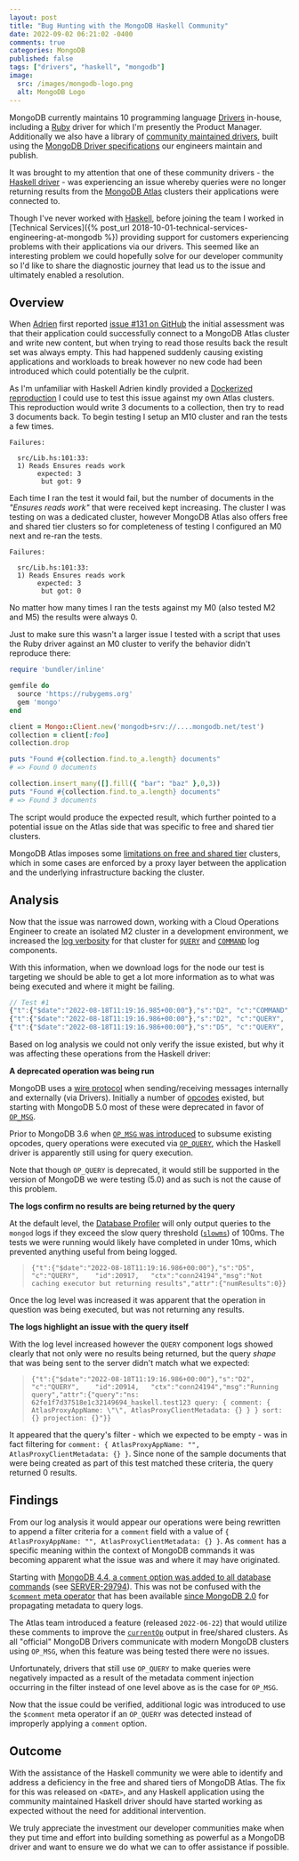 ```yaml
---
layout: post
title: "Bug Hunting with the MongoDB Haskell Community"
date: 2022-09-02 06:21:02 -0400
comments: true
categories: MongoDB
published: false
tags: ["drivers", "haskell", "mongodb"]
image:
  src: /images/mongodb-logo.png
  alt: MongoDB Logo
---
```


MongoDB currently maintains 10 programming language [Drivers](https://www.mongodb.com/docs/drivers/) in-house, including a [Ruby](https://www.mongodb.com/docs/ruby-driver/current/) driver for which I'm presently the Product Manager. Additionally we also have a library of [community maintained drivers](https://www.mongodb.com/docs/drivers/community-supported-drivers/), built using the [MongoDB Driver specifications](https://github.com/mongodb/specifications/tree/master/source) our engineers maintain and publish.

It was brought to my attention that one of these community drivers - the [Haskell driver](https://github.com/mongodb-haskell/mongodb) - was experiencing an issue whereby queries were no longer returning results from the [MongoDB Atlas](https://www.mongodb.com/docs/atlas/) clusters their applications were connected to.

Though I've never worked with [Haskell](https://www.haskell.org/), before joining the team I worked in [Technical Services]({% post_url 2018-10-01-technical-services-engineering-at-mongodb %}) providing support for customers experiencing problems with their applications via our drivers. This seemed like an interesting problem we could hopefully solve for our developer community so I'd like to share the diagnostic journey that lead us to the issue and ultimately enabled a resolution.

## Overview

When [Adrien](https://github.com/why-not-try-calmer) first reported [issue #131 on GitHub](https://github.com/mongodb-haskell/mongodb/issues/131) the initial assessment was that their application could successfully connect to a MongoDB Atlas cluster and write new content, but when trying to read those results back the result set was always empty. This had happened suddenly causing existing applications and workloads to break however no new code had been introduced which could potentially be the culprit.

As I'm unfamiliar with Haskell Adrien kindly provided a [Dockerized reproduction](https://github.com/why-not-try-calmer/test-mongo) I could use to test this issue against my own Atlas clusters. This reproduction would write 3 documents to a collection, then try to read 3 documents back. To begin testing I setup an M10 cluster and ran the tests a few times.

```
Failures:

  src/Lib.hs:101:33:
  1) Reads Ensures reads work
       expected: 3
        but got: 9
```

Each time I ran the test it would fail, but the number of documents in the _"Ensures reads work"_ that were received kept increasing. The cluster I was testing on was a dedicated cluster, however MongoDB Atlas also offers free and shared tier clusters so for completeness of testing I configured an M0 next and re-ran the tests.

```
Failures:

  src/Lib.hs:101:33:
  1) Reads Ensures reads work
       expected: 3
        but got: 0
```

No matter how many times I ran the tests against my M0 (also tested M2 and M5) the results were always 0.

Just to make sure this wasn't a larger issue I tested with a script that uses the Ruby driver against an M0 cluster to verify the behavior didn't reproduce there:

```ruby
require 'bundler/inline'

gemfile do
  source 'https://rubygems.org'
  gem 'mongo'
end

client = Mongo::Client.new('mongodb+srv://....mongodb.net/test')
collection = client[:foo]
collection.drop

puts "Found #{collection.find.to_a.length} documents"
# => Found 0 documents

collection.insert_many([].fill({ "bar": "baz" },0,3))
puts "Found #{collection.find.to_a.length} documents"
# => Found 3 documents
```

The script would produce the expected result, which further pointed to a potential issue on the Atlas side that was specific to free and shared tier clusters.

MongoDB Atlas imposes some [limitations on free and shared tier](https://www.mongodb.com/docs/atlas/reference/free-shared-limitations/) clusters, which in some cases are enforced by a proxy layer between the application and the underlying infrastructure backing the cluster.

## Analysis

Now that the issue was narrowed down, working with a Cloud Operations Engineer to create an isolated M2 cluster in a development environment, we increased the [log verbosity](https://www.mongodb.com/docs/manual/reference/log-messages/#verbosity-levels) for that cluster for [`QUERY`](https://www.mongodb.com/docs/manual/reference/log-messages/#mongodb-data-QUERY) and [`COMMAND`](https://www.mongodb.com/docs/manual/reference/log-messages/#mongodb-data-COMMAND) log components.

With this information, when we download logs for the node our test is targeting we should be able to get a lot more information as to what was being executed and where it might be failing.

```js
// Test #1
{"t":{"$date":"2022-08-18T11:19:16.985+00:00"},"s":"D2", "c":"COMMAND",  "id":5578800, "ctx":"conn24194","msg":"Deprecated operation requested. The client driver may require an upgrade in order to ensure compatibility with future server versions. For more details see https://dochub.mongodb.org/core/legacy-opcode-compatibility","attr":{"op":"query","clientInfo":{"driver":{"name":"mongo-go-driver","version":"v1.7.2+prerelease"},"os":{"type":"linux","architecture":"arm64"},"platform":"go1.18.2","application":{"name":"Atlas Proxy v20220824.0.0.1660656950"}}}}
{"t":{"$date":"2022-08-18T11:19:16.986+00:00"},"s":"D2", "c":"QUERY",    "id":20914,   "ctx":"conn24194","msg":"Running query","attr":{"query":"ns: 62fe1f7d37518e1c32149694_haskell.test123 query: { comment: { AtlasProxyAppName: \"\", AtlasProxyClientMetadata: {} } } sort: {} projection: {}"}}
{"t":{"$date":"2022-08-18T11:19:16.986+00:00"},"s":"D5", "c":"QUERY",    "id":20917,   "ctx":"conn24194","msg":"Not caching executor but returning results","attr":{"numResults":0}}
```

Based on log analysis we could not only verify the issue existed, but why it was affecting these operations from the Haskell driver:

**A deprecated operation was being run**

MongoDB uses a [wire protocol](https://www.mongodb.com/docs/manual/reference/mongodb-wire-protocol/) when sending/receiving messages internally and externally (via Drivers). Initially a number of [opcodes](https://www.mongodb.com/docs/manual/reference/mongodb-wire-protocol/#opcodes) existed, but starting with MongoDB 5.0 most of these were deprecated in favor of [`OP_MSG`](https://www.mongodb.com/docs/manual/reference/mongodb-wire-protocol/#op_msg).

Prior to MongoDB 3.6 when [`OP_MSG` was introduced](https://www.mongodb.com/docs/v5.0/release-notes/3.6/#wire-protocol-and-compression) to subsume existing opcodes, query operations were executed via [`OP_QUERY`](https://www.mongodb.com/docs/manual/legacy-opcodes/#op_query), which the Haskell driver is apparently still using for query execution.

Note that though `OP_QUERY` is deprecated, it would still be supported in the version of MongoDB we were testing (5.0) and as such is not the cause of this problem.

**The logs confirm no results are being returned by the query**

At the default level, the [Database Profiler](https://www.mongodb.com/docs/manual/tutorial/manage-the-database-profiler/) will only output queries to the `mongod` logs if they exceed the slow query threshold ([`slowms`](https://www.mongodb.com/docs/manual/reference/method/db.setProfilingLevel/#std-label-set-profiling-level-options-slowms)) of 100ms. The tests we were running would likely have completed in under 10ms, which prevented anything useful from being logged.

> `{"t":{"$date":"2022-08-18T11:19:16.986+00:00"},"s":"D5", "c":"QUERY",    "id":20917,   "ctx":"conn24194","msg":"Not caching executor but returning results","attr":{"numResults":0}}`

Once the log level was increased it was apparent that the operation in question was being executed, but was not returning any results.

**The logs highlight an issue with the query itself**

With the log level increased however the `QUERY` component logs showed clearly that not only were no results being returned, but the query _shape_ that was being sent to the server didn't match what we expected:

> `{"t":{"$date":"2022-08-18T11:19:16.986+00:00"},"s":"D2", "c":"QUERY",    "id":20914,   "ctx":"conn24194","msg":"Running query","attr":{"query":"ns: 62fe1f7d37518e1c32149694_haskell.test123 query: { comment: { AtlasProxyAppName: \"\", AtlasProxyClientMetadata: {} } } sort: {} projection: {}"}}`

It appeared that the query's filter - which we expected to be empty - was in fact filtering for `comment: { AtlasProxyAppName: "", AtlasProxyClientMetadata: {} }`. Since none of the sample documents that were being created as part of this test matched these criteria, the query returned 0 results.

## Findings

From our log analysis it would appear our operations were being rewritten to append a filter criteria for a `comment` field with a value of `{ AtlasProxyAppName: "", AtlasProxyClientMetadata: {} }`. As `comment` has a specific meaning within the context of MongoDB commands it was becoming apparent what the issue was and where it may have originated.

Starting with [MongoDB 4.4, a `comment` option was added to all database commands](https://www.mongodb.com/docs/manual/release-notes/4.4/#comment-option-available-to-all-database-commands) (see [SERVER-29794](https://jira.mongodb.org/browse/SERVER-29794)).
This was not be confused with the [`$comment` meta operator](https://www.mongodb.com/docs/v4.2/reference/operator/meta/comment/) that has been available [since MongoDB 2.0](https://jira.mongodb.org/browse/SERVER-2515) for propagating metadata to query logs.

The Atlas team introduced a feature (released `2022-06-22`) that would utilize these comments to improve the [`currentOp`](https://www.mongodb.com/docs/manual/reference/command/currentOp/) output in free/shared clusters. As all "official" MongoDB Drivers communicate with modern MongoDB clusters using `OP_MSG`, when this feature was being tested there were no issues.

Unfortunately, drivers that still use `OP_QUERY` to make queries were negatively impacted as a result of the metadata comment injection occurring in the filter instead of one level above as is the case for `OP_MSG`.

Now that the issue could be verified, additional logic was introduced to use the `$comment` meta operator if an `OP_QUERY` was detected instead of improperly applying a `comment` option.

## Outcome

With the assistance of the Haskell community we were able to identify and address a deficiency in the free and shared tiers of MongoDB Atlas. The fix for this was released on `<DATE>`, and any Haskell application using the community maintained Haskell driver should have started working as expected without the need for additional intervention.

We truly appreciate the investment our developer communities make when they put time and effort into building something as powerful as a MongoDB driver and want to ensure we do what we can to offer assistance if possible.